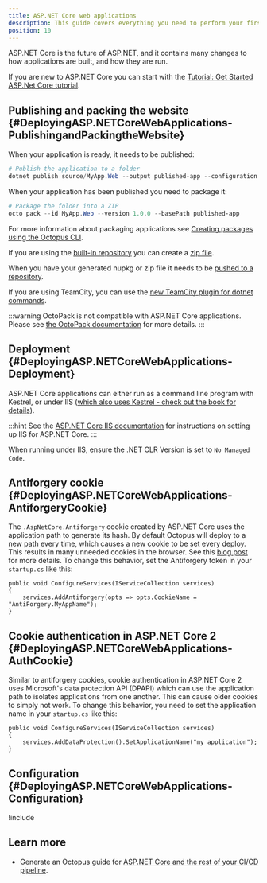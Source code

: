 ```yaml
---
title: ASP.NET Core web applications
description: This guide covers everything you need to perform your first ASP.NET Core webapp deployment.
position: 10
---
```


ASP.NET Core is the future of ASP.NET, and it contains many changes to how applications are built, and how they are run.

If you are new to ASP.NET Core you can start with the [Tutorial: Get Started ASP.Net Core tutorial](https://docs.asp.net/en/latest/getting-started.html).

## Publishing and packing the website {#DeployingASP.NETCoreWebApplications-PublishingandPackingtheWebsite}

When your application is ready, it needs to be published:

```powershell
# Publish the application to a folder
dotnet publish source/MyApp.Web --output published-app --configuration Release
```

When your application has been published you need to package it:

```powershell
# Package the folder into a ZIP
octo pack --id MyApp.Web --version 1.0.0 --basePath published-app
```

For more information about packaging applications see [Creating packages using the Octopus CLI](/docs/packaging-applications/create-packages/octopus-cli.md).

If you are using the [built-in repository](/docs/packaging-applications/package-repositories/built-in-repository/index.md#pushing-packages-to-the-built-in-repository) you can create a [zip file](/docs/packaging-applications/create-packages/octopus-cli.md#create-zip-packages). 

When you have your generated nupkg or zip file it needs to be [pushed to a repository](/docs/packaging-applications/package-repositories/index.md).

If you are using TeamCity, you can use the [new TeamCity plugin for dotnet commands](https://github.com/JetBrains/teamcity-dnx-plugin).

:::warning
OctoPack is not compatible with ASP.NET Core applications. Please see [the OctoPack documentation](/docs/packaging-applications/create-packages/octopack/index.md#UsingOctoPack-UsingNETCore) for more details.
:::

## Deployment {#DeployingASP.NETCoreWebApplications-Deployment}

ASP.NET Core applications can either run as a command line program with Kestrel, or under IIS ([which also uses Kestrel - check out the book for details](https://leanpub.com/aspnetdeployment)).

:::hint
See the [ASP.NET Core IIS documentation](https://docs.asp.net/en/latest/publishing/iis.html#install-the-http-platform-handler) for instructions on setting up IIS for ASP.NET Core.
:::

When running under IIS, ensure the .NET CLR Version is set to `No Managed Code`.

## Antiforgery cookie {#DeployingASP.NETCoreWebApplications-AntiforgeryCookie}

The `.AspNetCore.Antiforgery` cookie created by ASP.NET Core uses the application path to generate its hash. By default Octopus will deploy to a new path every time, which causes a new cookie to be set every deploy. This results in many unneeded cookies in the browser. See this [blog post](http://blog.novanet.no/a-pile-of-anti-forgery-cookies/) for more details. To change this behavior, set the Antiforgery token in your `startup.cs` like this:

```
public void ConfigureServices(IServiceCollection services)
{
    services.AddAntiforgery(opts => opts.CookieName = "AntiForgery.MyAppName");
}
```

## Cookie authentication in ASP.NET Core 2 {#DeployingASP.NETCoreWebApplications-AuthCookie}

Similar to antiforgery cookies, cookie authentication in ASP.NET Core 2 uses Microsoft's data protection API (DPAPI) which can use the application path to isolates applications from one another.  This can cause older cookies to simply not work. To change this behavior, you need to set the application name in your `startup.cs` like this:

```
public void ConfigureServices(IServiceCollection services)
{
    services.AddDataProtection().SetApplicationName("my application");
}
```

## Configuration {#DeployingASP.NETCoreWebApplications-Configuration}

!include <json-configuration-variables>


## Learn more

- Generate an Octopus guide for [ASP.NET Core and the rest of your CI/CD pipeline](https://octopus.com/docs/guides?application=ASP.NET%20Core).

